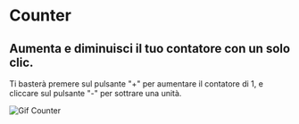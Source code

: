 # Counter
## Aumenta e diminuisci il tuo contatore con un solo clic.



Ti basterà premere sul pulsante "+" per aumentare il contatore di 1, e cliccare sul pulsante "-" per sottrare una unità.


![Gif Counter](https://github.com/CarloDeLuce/Counter/assets/155926130/2b4a1d89-44ea-4334-a604-9328ad9c97dc)




